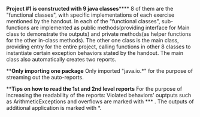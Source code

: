 **Project #1 is constructed with 9 java classes******
   8 of them are the "functional classes", with specific implementations of each exercise mentioned by the handout. In each of the "functional classes", sub-functions are implemented as public methods(providing interface for Main class to demonstrate the outputs) and private methods(as helper functions for the other in-class methods). 
    The other one class is the main class, providing entry for the entire project, calling functions in other 8 classes to instantiate certain exception behaviors stated by the handout. The main class also automatically creates two reports.
    
    
    
********Only importing one package******
    Only imported "java.io.*" for the purpose of streaming out the auto-reports.



********Tips on how to read the 1st and 2nd level reports******
    For the purpose of increasing the readability of the reports:
    Violated behaviors' ouptputs such as ArithmeticExceptions and overflows are marked with *** .
    The outputs of additional application is marked with *.
